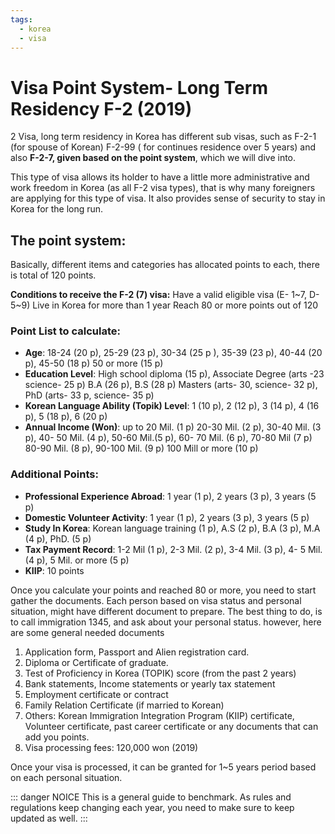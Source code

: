 ```yaml
---
tags:
  - korea
  - visa
---
```


# Visa Point System- Long Term Residency F-2 (2019) 

2 Visa, long term residency in Korea has different sub visas, such as F-2-1 (for spouse of Korean) F-2-99 ( for continues residence over 5 years) and also **F-2-7, given based on the point system**, which we will dive into.

This type of visa allows its holder to have a little more administrative and work freedom in Korea (as all F-2 visa types), that is why many foreigners are applying for this type of visa. It also provides sense of security to stay in Korea for the long run.

## The point system:
Basically, different items and categories has allocated points to each, there is total of 120 points.

**Conditions to receive the F-2 (7) visa:**
Have a valid eligible visa (E- 1~7, D- 5~9)
Live in Korea for more than 1 year 
Reach 80 or more points out of 120

### Point List to calculate:

- **Age**: 18-24 (20 p), 25-29 (23 p), 30-34 (25 p ), 35-39 (23 p), 40-44 (20 p), 45-50 (18 p) 50 or more (15 p)
- **Education Level**: High school diploma (15 p), Associate Degree (arts -23 science- 25 p)  B.A (26 p), B.S  (28 p) Masters (arts- 30, science- 32 p), PhD (arts- 33 p, science- 35 p)
- **Korean Language Ability (Topik) Level**: 1 (10 p), 2 (12 p),  3 (14 p), 4 (16 p), 5 (18 p), 6 (20 p)
- **Annual Income (Won)**: up to 20 Mil. (1 p) 20-30 Mil. (2 p), 30-40 Mil. (3 p), 40- 50 Mil. (4 p), 50-60 Mil.(5 p), 60- 70 Mil. (6 p), 70-80 Mil (7 p) 80-90 Mil. (8 p), 90-100 Mil. (9 p) 100 Mill or more (10 p)

### Additional Points:
- **Professional Experience Abroad**:  1 year (1 p),  2 years (3 p), 3 years (5 p) 
- **Domestic Volunteer Activity**: 1 year (1 p),  2 years (3 p), 3 years (5 p) 
- **Study In Korea**: Korean language training (1 p), A.S (2 p), B.A  (3 p), M.A (4 p), PhD. (5 p)
- **Tax Payment Record**: 1-2 Mil (1 p), 2-3 Mil. (2 p), 3-4 Mil. (3 p), 4- 5 Mil. (4 p), 5 Mil. or more (5 p)
- **KIIP**: 10 points 

Once you calculate your points and reached 80 or more, you need to start gather the documents.
Each person based on visa status and personal situation, might have different document to prepare.
The best thing to do, is to call immigration 1345, and ask about your personal status.
however, here are some general needed documents

1. Application form, Passport and Alien registration card.
2. Diploma or Certificate of graduate.
3. Test of Proficiency in Korea (TOPIK) score (from the past 2 years)
4. Bank statements, Income statements or yearly tax statement 
5. Employment certificate or contract 
6. Family Relation Certificate (if married to Korean)
7. Others:  Korean Immigration Integration Program (KIIP) certificate, Volunteer certificate, past career certificate or any documents that can add you points.
8. Visa processing fees: 120,000 won (2019)

Once your visa is processed, it can be granted for 1~5 years period based on each personal situation.

::: danger NOICE
This is a general guide to benchmark.
As rules and regulations keep changing each year, you need to make sure to keep updated as well.
:::
